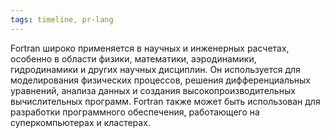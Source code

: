 ```yaml
---
tags: timeline, pr-lang
--- 
```


<span 
	  class='ob-timelines-interpretation' 
	  data-date='1958-08-10' 
	  data-event_title='Algol' 
	  data-class='pr-lang' 
	  data-interpretation_number='4'
	  data-title='Практика'
	  > 
</span>

 Fortran широко применяется в научных и инженерных расчетах, особенно в области физики, математики, аэродинамики, гидродинамики и других научных дисциплин. Он используется для моделирования физических процессов, решения дифференциальных уравнений, анализа данных и создания высокопроизводительных вычислительных программ. Fortran также может быть использован для разработки программного обеспечения, работающего на суперкомпьютерах и кластерах.

